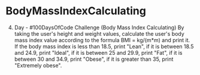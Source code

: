 # BodyMassIndexCalculating
4. Day - #100DaysOfCode Challenge (Body Mass Index Calculating)
By taking the user's height and weight values, calculate the user's body mass index value according to the formula BMI = kg/(m*m) and print it. If the body mass index is less than 18.5, print "Lean",  if it is between 18.5 and 24.9, print "Ideal", if it is between 25 and 29.9, print "Fat", if it is between 30 and 34.9, print "Obese", if it is greater than 35, print "Extremely obese".
